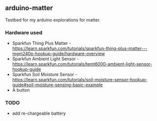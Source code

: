 ## arduino-matter

Testbed for my arduino explorations for matter.

### Hardware used

- Sparkfun Thing Plus Matter - https://learn.sparkfun.com/tutorials/sparkfun-thing-plus-matter---mgm240p-hookup-guide/hardware-overview
- Sparkfun Ambient Light Sensor - https://learn.sparkfun.com/tutorials/temt6000-ambient-light-sensor-hookup-guide
- Sparkfun Soil Moisture Sensor - https://learn.sparkfun.com/tutorials/soil-moisture-sensor-hookup-guide#soil-moisture-sensing-basic-example
- A button

### TODO

- add re-chargeable battery
